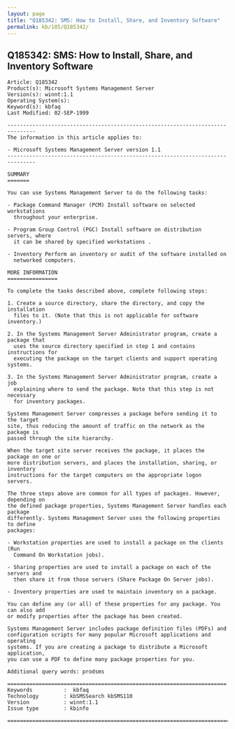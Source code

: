 ```yaml
---
layout: page
title: "Q185342: SMS: How to Install, Share, and Inventory Software"
permalink: kb/185/Q185342/
---
```


## Q185342: SMS: How to Install, Share, and Inventory Software

	Article: Q185342
	Product(s): Microsoft Systems Management Server
	Version(s): winnt:1.1
	Operating System(s): 
	Keyword(s): kbfaq
	Last Modified: 02-SEP-1999
	
	-------------------------------------------------------------------------------
	The information in this article applies to:
	
	- Microsoft Systems Management Server version 1.1 
	-------------------------------------------------------------------------------
	
	SUMMARY
	=======
	
	You can use Systems Management Server to do the following tasks:
	
	- Package Command Manager (PCM) Install software on selected workstations
	  throughout your enterprise.
	
	- Program Group Control (PGC) Install software on distribution servers, where
	  it can be shared by specified workstations .
	
	- Inventory Perform an inventory or audit of the software installed on
	  networked computers.
	
	MORE INFORMATION
	================
	
	To complete the tasks described above, complete following steps:
	
	1. Create a source directory, share the directory, and copy the installation
	  files to it. (Note that this is not applicable for software inventory.)
	
	2. In the Systems Management Server Administrator program, create a package that
	  uses the source directory specified in step 1 and contains instructions for
	  executing the package on the target clients and support operating systems.
	
	3. In the Systems Management Server Administrator program, create a job
	  explaining where to send the package. Note that this step is not necessary
	  for inventory packages.
	
	Systems Management Server compresses a package before sending it to the target
	site, thus reducing the amount of traffic on the network as the package is
	passed through the site hierarchy.
	
	When the target site server receives the package, it places the package on one or
	more distribution servers, and places the installation, sharing, or inventory
	instructions for the target computers on the appropriate logon servers.
	
	The three steps above are common for all types of packages. However, depending on
	the defined package properties, Systems Management Server handles each package
	differently. Systems Management Server uses the following properties to define
	packages:
	
	- Workstation properties are used to install a package on the clients (Run
	  Command On Workstation jobs).
	
	- Sharing properties are used to install a package on each of the servers and
	  then share it from those servers (Share Package On Server jobs).
	
	- Inventory properties are used to maintain inventory on a package.
	
	You can define any (or all) of these properties for any package. You can also add
	or modify properties after the package has been created.
	
	Systems Management Server includes package definition files (PDFs) and
	configuration scripts for many popular Microsoft applications and operating
	systems. If you are creating a package to distribute a Microsoft application,
	you can use a PDF to define many package properties for you.
	
	Additional query words: prodsms
	
	======================================================================
	Keywords          :  kbfaq
	Technology        : kbSMSSearch kbSMS110
	Version           : winnt:1.1
	Issue type        : kbinfo
	
	=============================================================================
	

